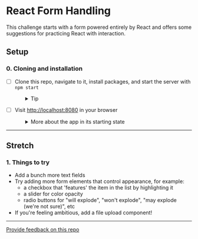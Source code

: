 # React Form Handling

This challenge starts with a form powered entirely by React and offers some suggestions for practicing React with interaction.

## Setup

### 0. Cloning and installation
- [ ] Clone this repo, navigate to it, install packages, and start the server with `npm start`
  <details style="padding-left: 2em">
    <summary>Tip</summary>

    ```sh
    cd react-form-demo
    npm i
    npm start
    ```
  </details>

- [ ] Visit [http://localhost:8080](http://localhost:8080) in your browser
  <details style="padding-left: 2em">
    <summary>More about the app in its starting state</summary>

    You'll see it contains a relatively complex form with validation and editing using controlled components.
  </details>

----

## Stretch

### 1. Things to try

- Add a bunch more text fields
- Try adding more form elements that control appearance, for example:
  - a checkbox that 'features' the item in the list by highlighting it
  - a slider for color opacity
  - radio buttons for "will explode", "won't explode", "may explode (we're not sure)", etc
- If you're feeling ambitious, add a file upload component!

---
[Provide feedback on this repo](https://docs.google.com/forms/d/e/1FAIpQLSfw4FGdWkLwMLlUaNQ8FtP2CTJdGDUv6Xoxrh19zIrJSkvT4Q/viewform?usp=pp_url&entry.1958421517=react-form-demo)
